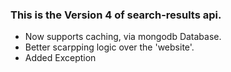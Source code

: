 ### This is the Version 4 of search-results api.
- Now supports caching, via mongodb Database.
- Better scarpping logic over the 'website'.
- Added Exception
